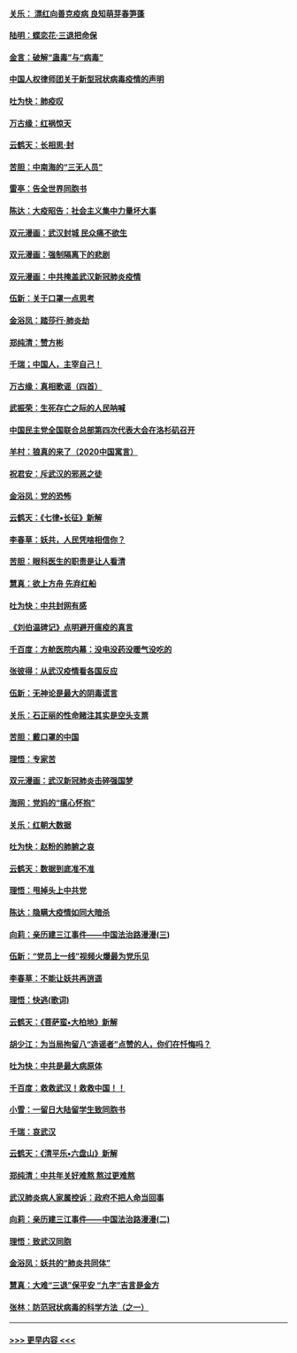 #### [关乐： 漂红向善克疫病 良知萌芽春笋蓬](../pages/nsc993/n11865710.md?t=02140231) 
#### [陆明：蝶恋花‧三退把命保](../pages/nsc993/n11865673.md?t=02140231) 
#### [金言：破解“蛊毒”与“病毒”](../pages/nsc993/n11864103.md?t=02140231) 
#### [中国人权律师团关于新型冠状病毒疫情的声明](../pages/nsc993/n11864249.md?t=02140231) 
#### [吐为快：肺疫叹](../pages/nsc993/n11864027.md?t=02140231) 
#### [万古缘：红祸惊天](../pages/nsc993/n11864079.md?t=02140231) 
#### [云鹤天：长相思‧封](../pages/nsc993/n11864006.md?t=02140231) 
#### [苦胆：中南海的“三无人员”](../pages/nsc993/n11862997.md?t=02140231) 
#### [雷亭：告全世界同胞书](../pages/nsc993/n11862572.md?t=02140231) 
#### [陈达：大疫昭告：社会主义集中力量坏大事](../pages/nsc993/n11859419.md?t=02140231) 
#### [双元漫画：武汉封城 民众痛不欲生](../pages/nsc993/n11859287.md?t=02140231) 
#### [双元漫画：强制隔离下的悲剧](../pages/nsc993/n11859244.md?t=02140231) 
#### [双元漫画：中共掩盖武汉新冠肺炎疫情](../pages/nsc993/n11858249.md?t=02140231) 
#### [伍新：关于口罩一点思考](../pages/nsc993/n11859195.md?t=02140231) 
#### [金浴凤：踏莎行‧肺炎劫](../pages/nsc993/n11858227.md?t=02140231) 
#### [郑纯清：赞方彬](../pages/nsc993/n11856803.md?t=02140231) 
#### [千瑞；中国人，主宰自己！](../pages/nsc993/n11856793.md?t=02140231) 
#### [万古缘：真相歌谣（四首）](../pages/nsc993/n11856263.md?t=02140231) 
#### [武振荣：生死存亡之际的人民呐喊](../pages/nsc993/n11856256.md?t=02140231) 
#### [中国民主党全国联合总部第四次代表大会在洛杉矶召开](../pages/nsc993/n11856344.md?t=02140231) 
#### [羊村：狼真的来了（2020中国寓言）](../pages/nsc993/n11856229.md?t=02140231) 
#### [祝君安：斥武汉的邪恶之徒](../pages/nsc993/n11855861.md?t=02140231) 
#### [金浴凤：党的恐怖](../pages/nsc993/n11855849.md?t=02140231) 
#### [云鹤天：《七律▪长征》新解](../pages/nsc993/n11855479.md?t=02140231) 
#### [李春草：妖共，人民凭啥相信你？](../pages/nsc993/n11855196.md?t=02140231) 
#### [苦胆：眼科医生的职责是让人看清](../pages/nsc993/n11853840.md?t=02140231) 
#### [慧真：欲上方舟 先弃红船](../pages/nsc993/n11853483.md?t=02140231) 
#### [吐为快：中共封网有感](../pages/nsc993/n11852575.md?t=02140231) 
#### [《刘伯温碑记》点明避开瘟疫的真言](../pages/nsc993/n11852128.md?t=02140231) 
#### [千百度：方舱医院内幕：没电没药没暖气没吃的](../pages/nsc993/n11850211.md?t=02140231) 
#### [张彼得：从武汉疫情看各国反应](../pages/nsc993/n11850102.md?t=02140231) 
#### [伍新：无神论是最大的阴毒谎言](../pages/nsc993/n11846129.md?t=02140231) 
#### [关乐：石正丽的性命赌注其实是空头支票](../pages/nsc993/n11846109.md?t=02140231) 
#### [苦胆：戴口罩的中国](../pages/nsc993/n11845576.md?t=02140231) 
#### [理悟：专家苦](../pages/nsc993/n11845564.md?t=02140231) 
#### [双元漫画：武汉新冠肺炎击碎强国梦](../pages/nsc993/n11843320.md?t=02140231) 
#### [海网：党妈的“瘟心怀抱”](../pages/nsc993/n11840740.md?t=02140231) 
#### [关乐：红朝大数据](../pages/nsc993/n11840675.md?t=02140231) 
#### [吐为快：赵粉的肺腑之哀](../pages/nsc993/n11840618.md?t=02140231) 
#### [云鹤天：数据到底准不准](../pages/nsc993/n11840325.md?t=02140231) 
#### [理悟：甩掉头上中共党](../pages/nsc993/n11838826.md?t=02140231) 
#### [陈达：隐瞒大疫情如同大暗杀](../pages/nsc993/n11838771.md?t=02140231) 
#### [向莉：亲历建三江事件——中国法治路漫漫(三)](../pages/nsc993/n11831825.md?t=02140231) 
#### [伍新：“党员上一线”视频火爆最为党乐见](../pages/nsc993/n11838200.md?t=02140231) 
#### [李春草：不能让妖共再逍遥](../pages/nsc993/n11838102.md?t=02140231) 
#### [理悟：快逃(歌词)](../pages/nsc993/n11838083.md?t=02140231) 
#### [云鹤天：《菩萨蛮▪大柏地》新解](../pages/nsc993/n11838059.md?t=02140231) 
#### [胡少江：为当局拘留八“造谣者”点赞的人，你们在忏悔吗？](../pages/nsc993/n11836801.md?t=02140231) 
#### [吐为快：中共是最大病原体](../pages/nsc993/n11836748.md?t=02140231) 
#### [千百度：救救武汉！救救中国！！](../pages/nsc993/n11836145.md?t=02140231) 
#### [小雪：一留日大陆留学生致同胞书](../pages/nsc993/n11834624.md?t=02140231) 
#### [千瑞：哀武汉](../pages/nsc993/n11833647.md?t=02140231) 
#### [云鹤天：《清平乐▪六盘山》新解](../pages/nsc993/n11833611.md?t=02140231) 
#### [郑纯清：中共年关好难熬 熬过更难熬](../pages/nsc993/n11833489.md?t=02140231) 
#### [武汉肺炎病人家属控诉：政府不把人命当回事](../pages/nsc993/n11833205.md?t=02140231) 
#### [向莉：亲历建三江事件——中国法治路漫漫(二)](../pages/nsc993/n11829102.md?t=02140231) 
#### [理悟：致武汉同胞](../pages/nsc993/n11831522.md?t=02140231) 
#### [金浴凤：妖共的“肺炎共同体”](../pages/nsc993/n11829448.md?t=02140231) 
#### [慧真：大难“三退”保平安 “九字”吉言是金方](../pages/nsc993/n11829501.md?t=02140231) 
#### [张林：防范冠状病毒的科学方法（之一）](../pages/nsc993/n11828618.md?t=02140231) 

----
#### [ >>> 更早内容 <<< ](../indexes/nsc993-earlier.md)
